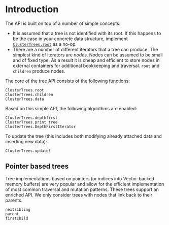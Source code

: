 # Introduction

The API is built on top of a number of simple concepts.

- It is assumed that a tree is not identified with its root. If this happens to be the case in your concrete data structure, implement [`ClusterTrees.root`](@ref) as a no-op.
- There are a number of different iterators that a tree can produce. The simplest kind of iterators are *nodes*. Nodes can be assumed to be small and of fixed type. As a result it is cheap and efficient to store nodes in external containers for additional bookkeeping and traversal. `root` and `children` produce nodes.

The core of the tree API consists of the following functions:

```@docs
ClusterTrees.root
ClusterTrees.children
ClusterTrees.data
```

Based on this simple API, the following algorithms are enabled:

```@docs
ClusterTrees.depthfirst
ClusterTrees.print_tree
ClusterTrees.DepthFirstIterator
```

To update the tree (this includes both modifying already attached data and inserting new data):

```@docs
ClusterTrees.update!
```



## Pointer based trees

Tree implementations based on pointers (or indices into Vector-backed memory buffers) are very popular and allow for the efficient implementation of most common traversal and mutation patterns. These trees support an enriched API. We only consider trees with nodes that link back to their parents.

```@docs
nextsibling
parent
firstchild
```
